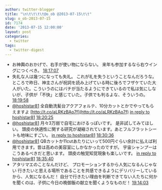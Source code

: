 ```yaml
---
author: twitter-blogger
title: "\n\t\t\t\t@o_ob @2013-07-15\t\t"
slug: o_ob-2013-07-15
id: 7174
date: '2013-07-15 12:00:00'
layout: post
categories:
  - twitter
tags:
  - twitter-digest
---
```


*   お神輿のおかげで、右手が使い物にならない。 来年も参加するなら右ウイングにつくべき。 [18:17:07](http://twitter.com/o_ob/statuses/356703966681235458)
*   失礼な人は幾つになっても失礼。 これが礼を失うということなんだろうな。 ところで昨日、神主さんが祝詞を読み上げている時に後ろでフザケていた大人がいた。こういうのにはバチが当たるようにできているので私は気にしないが、子供が「不快」と感じていた。子供でも判るよな、そういうの。 [18:19:58](http://twitter.com/o_ob/statuses/356704682187563008)
*   [@hoshistar81](http://twitter.com/hoshistar81) 全自動洗髪台アクアフォルテ、10分カットとかでやってもらえますよ [http://t.co/aLRKzBAo7f](http://t.co/aLRKzBAo7f) [in reply to hoshistar81](http://twitter.com/hoshistar81/statuses/356703198951641089) [18:20:25](http://twitter.com/o_ob/statuses/356704795282767872)
*   [@hoshistar81](http://twitter.com/hoshistar81) 月々3万弱で自宅におけるっぽいです。 是非試してみてほしい。 頭皮の快適性に関する研究が凝縮されています。あとフルフラットシートも地味にすごい。 [in reply to hoshistar81](http://twitter.com/hoshistar81/statuses/356706801670033410) [18:30:36](http://twitter.com/o_ob/statuses/356707360087080960)
*   [@hoshistar81](http://twitter.com/hoshistar81) QBカットか11cutあたりにいって500円ぐらい余計に払えば利用できます。昔は高めの美容室にしかなかったのですが。 宇宙シャンプーはこうあるべきだと思います。 頭皮の触覚知覚現象も楽しいです。 [in reply to hoshistar81](http://twitter.com/hoshistar81/statuses/356708088683827200) [18:35:40](http://twitter.com/o_ob/statuses/356708632714420225)
*   アタリマエのことなんだけど、 プロモーションするから人気になるんじゃない 行きたいと思える場所であることを共感できるようにデリバリーしているから、人気になるんだ！ 自分で行きたい理由を判断できてない人たちに何かを聞くのは、子供に今日の晩御飯の献立を聞くようなものだ！ [19:14:03](http://twitter.com/o_ob/statuses/356718292901183488)